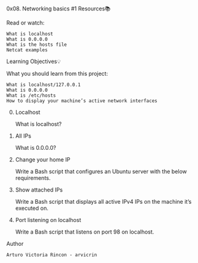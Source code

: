 0x08. Networking basics #1
Resources📚

Read or watch:

    What is localhost
    What is 0.0.0.0
    What is the hosts file
    Netcat examples

Learning Objectives💡

What you should learn from this project:

    What is localhost/127.0.0.1
    What is 0.0.0.0
    What is /etc/hosts
    How to display your machine’s active network interfaces

0. Localhost

    What is localhost?

1. All IPs

    What is 0.0.0.0?

2. Change your home IP

    Write a Bash script that configures an Ubuntu server with the below requirements.

3. Show attached IPs

    Write a Bash script that displays all active IPv4 IPs on the machine it’s executed on.

4. Port listening on localhost

    Write a Bash script that listens on port 98 on localhost.

Author

    Arturo Victoria Rincon - arvicrin

